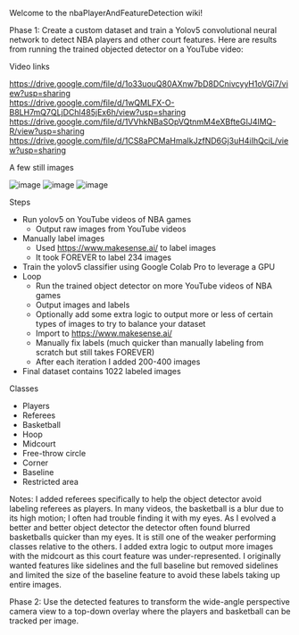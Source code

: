 Welcome to the nbaPlayerAndFeatureDetection wiki!

Phase 1:
Create a custom dataset and train a Yolov5 convolutional neural network to detect NBA players and other court features.  Here are results from running the trained objected detector on a YouTube video:

Video links

https://drive.google.com/file/d/1o33uouQ80AXnw7bD8DCnivcyyH1oVGi7/view?usp=sharing  
https://drive.google.com/file/d/1wQMLFX-O-B8LH7mQ7QLjDChl485jEx6h/view?usp=sharing  
https://drive.google.com/file/d/1VVhkNBaSOpVQtnmM4eXBfteGIJ4lMQ-R/view?usp=sharing  
https://drive.google.com/file/d/1CS8aPCMaHmaIkJzfND6Gj3uH4iIhQciL/view?usp=sharing  

A few still images

![image](https://user-images.githubusercontent.com/79757625/117845910-f4d93180-b24e-11eb-99b8-5d763ba48231.png)
![image](https://user-images.githubusercontent.com/79757625/117845992-07536b00-b24f-11eb-8d77-7805d1165a56.png)
![image](https://user-images.githubusercontent.com/79757625/117846276-484b7f80-b24f-11eb-8b68-5cfc91153e70.png)

Steps
- Run yolov5 on YouTube videos of NBA games
  - Output raw images from YouTube videos
- Manually label images
  - Used https://www.makesense.ai/ to label images
  - It took FOREVER to label 234 images
- Train the yolov5 classifier using Google Colab Pro to leverage a GPU
- Loop
  - Run the trained object detector on more YouTube videos of NBA games
  - Output images and labels
   - Optionally add some extra logic to output more or less of certain types of images to try to balance your dataset
  - Import to https://www.makesense.ai/
  - Manually fix labels (much quicker than manually labeling from scratch but still takes FOREVER)
  - After each iteration I added 200-400 images
- Final dataset contains 1022 labeled images

Classes
- Players
- Referees
- Basketball
- Hoop
- Midcourt
- Free-throw circle
- Corner
- Baseline
- Restricted area

Notes:
I added referees specifically to help the object detector avoid labeling referees as players.  In many videos, the basketball is a blur due to its high motion; I often had trouble finding it with my eyes.  As I evolved a better and better object detector the detector often found blurred basketballs quicker than my eyes.  It is still one of the weaker performing classes relative to the others.  I added extra logic to output more images with the midcourt as this court feature was under-represented.  I originally wanted features like sidelines and the full baseline but removed sidelines and limited the size of the baseline feature to avoid these labels taking up entire images.

Phase 2:
Use the detected features to transform the wide-angle perspective camera view to a top-down overlay where the players and basketball can be tracked per image.
